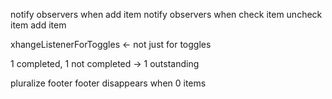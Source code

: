 

notify observers when add item
notify observers when check item
uncheck item
add item

xhangeListenerForToggles <- not just for toggles


1 completed, 1 not completed -> 1 outstanding

pluralize footer
footer disappears when 0 items
